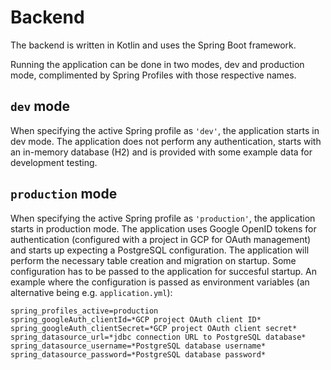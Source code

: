 # Backend

The backend is written in Kotlin and uses the Spring Boot framework.

Running the application can be done in two modes, dev and production mode, complimented by Spring Profiles with those respective names.

## `dev` mode

When specifying the active Spring profile as `'dev'`, the application starts in dev mode. The application does not perform any authentication, starts with an in-memory database (H2) and is provided with some example data for development testing.

## `production` mode

When specifying the active Spring profile as `'production'`, the application starts in production mode. The application uses Google OpenID tokens for authentication (configured with a project in GCP for OAuth management) and starts up expecting a PostgreSQL configuration. The application will perform the necessary table creation and migration on startup. Some configuration has to be passed to the application for succesful startup. An example where the configuration is passed as environment variables (an alternative being e.g. `application.yml`):

```
spring_profiles_active=production
spring_googleAuth_clientId=*GCP project OAuth client ID*
spring_googleAuth_clientSecret=*GCP project OAuth client secret*
spring_datasource_url=*jdbc connection URL to PostgreSQL database*
spring_datasource_username=*PostgreSQL database username*
spring_datasource_password=*PostgreSQL database password*
```
